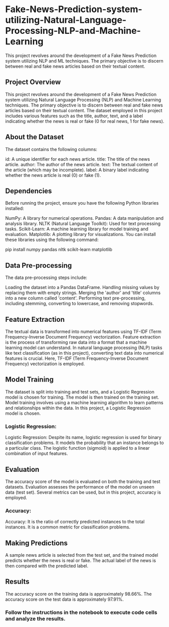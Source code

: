 # Fake-News-Prediction-system-utilizing-Natural-Language-Processing-NLP-and-Machine-Learning
This project revolves around the development of a Fake News Prediction system utilizing NLP and ML techniques. The primary objective is to discern between real and fake news articles based on their textual content. 

## Project Overview
This project revolves around the development of a Fake News Prediction system utilizing Natural Language Processing (NLP) and Machine Learning techniques. The primary objective is to discern between real and fake news articles based on their textual content. The dataset employed in this project includes various features such as the title, author, text, and a label indicating whether the news is real or fake (0 for real news, 1 for fake news).

## About the Dataset
The dataset contains the following columns:

id: A unique identifier for each news article.
title: The title of the news article.
author: The author of the news article.
text: The textual content of the article (which may be incomplete).
label: A binary label indicating whether the news article is real (0) or fake (1).
## Dependencies
Before running the project, ensure you have the following Python libraries installed:

NumPy: A library for numerical operations.
Pandas: A data manipulation and analysis library.
NLTK (Natural Language Toolkit): Used for text processing tasks.
Scikit-Learn: A machine learning library for model training and evaluation.
Matplotlib: A plotting library for visualizations.
You can install these libraries using the following command:


pip install numpy pandas nltk scikit-learn matplotlib
## Data Pre-processing
The data pre-processing steps include:

Loading the dataset into a Pandas DataFrame.
Handling missing values by replacing them with empty strings.
Merging the 'author' and 'title' columns into a new column called 'content'.
Performing text pre-processing, including stemming, converting to lowercase, and removing stopwords.
## Feature Extraction
The textual data is transformed into numerical features using TF-IDF (Term Frequency-Inverse Document Frequency) vectorization.
Feature extraction is the process of transforming raw data into a format that a machine learning model can understand. In natural language processing (NLP) tasks like text classification (as in this project), converting text data into numerical features is crucial. Here, TF-IDF (Term Frequency-Inverse Document Frequency) vectorization is employed.
## Model Training
The dataset is split into training and test sets, and a Logistic Regression model is chosen for training. The model is then trained on the training set.
Model training involves using a machine learning algorithm to learn patterns and relationships within the data. In this project, a Logistic Regression model is chosen.

### Logistic Regression:
Logistic Regression: Despite its name, logistic regression is used for binary classification problems. It models the probability that an instance belongs to a particular class. The logistic function (sigmoid) is applied to a linear combination of input features.
## Evaluation
The accuracy score of the model is evaluated on both the training and test datasets.
Evaluation assesses the performance of the model on unseen data (test set). Several metrics can be used, but in this project, accuracy is employed.

### Accuracy:
Accuracy: It is the ratio of correctly predicted instances to the total instances. It is a common metric for classification problems.
## Making Predictions
A sample news article is selected from the test set, and the trained model predicts whether the news is real or fake. The actual label of the news is then compared with the predicted label.

## Results
The accuracy score on the training data is approximately 98.66%.
The accuracy score on the test data is approximately 97.91%.


### Follow the instructions in the notebook to execute code cells and analyze the results.
